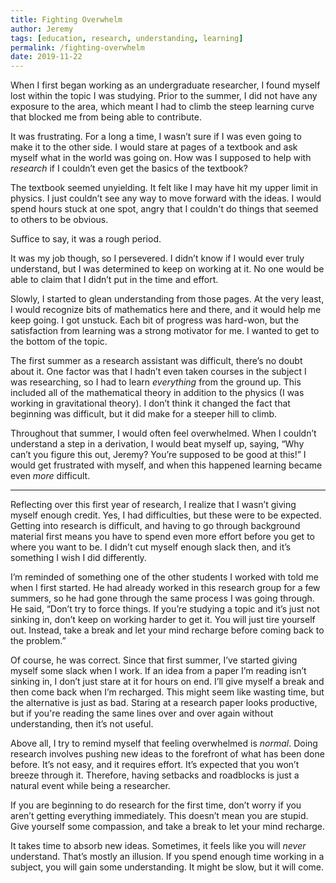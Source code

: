 ```yaml
---
title: Fighting Overwhelm
author: Jeremy
tags: [education, research, understanding, learning]
permalink: /fighting-overwhelm
date: 2019-11-22
---
```


When I first began working as an undergraduate researcher, I found myself lost within the topic I was studying. Prior to the summer, I did not have any exposure to the area, which meant I had to climb the steep learning curve that blocked me from being able to contribute.

It was frustrating. For a long a time, I wasn’t sure if I was even going to make it to the other side. I would stare at pages of a textbook and ask myself what in the world was going on. How was I supposed to help with *research* if I couldn’t even get the basics of the textbook?

The textbook seemed unyielding. It felt like I may have hit my upper limit in physics. I just couldn’t see any way to move forward with the ideas. I would spend hours stuck at one spot, angry that I couldn't do things that seemed to others to be obvious.

Suffice to say, it was a rough period.

It was my job though, so I persevered. I didn’t know if I would ever truly understand, but I was determined to keep on working at it. No one would be able to claim that I didn’t put in the time and effort.

Slowly, I started to glean understanding from those pages. At the very least, I would recognize bits of mathematics here and there, and it would help me keep going. I got unstuck. Each bit of progress was hard-won, but the satisfaction from learning was a strong motivator for me. I wanted to get to the bottom of the topic.

The first summer as a research assistant was difficult, there’s no doubt about it. One factor was that I hadn’t even taken courses in the subject I was researching, so I had to learn *everything* from the ground up. This included all of the mathematical theory in addition to the physics (I was working in gravitational theory). I don’t think it changed the fact that beginning was difficult, but it did make for a steeper hill to climb.

Throughout that summer, I would often feel overwhelmed. When I couldn’t understand a step in a derivation, I would beat myself up, saying, “Why can’t you figure this out, Jeremy? You’re supposed to be good at this!” I would get frustrated with myself, and when this happened learning became even *more* difficult.

---

Reflecting over this first year of research, I realize that I wasn’t giving myself enough credit. Yes, I had difficulties, but these were to be expected. Getting into research is difficult, and having to go through background material first means you have to spend even more effort before you get to where you want to be. I didn’t cut myself enough slack then, and it’s something I wish I did differently.

I’m reminded of something one of the other students I worked with told me when I first started. He had already worked in this research group for a few summers, so he had gone through the same process I was going through. He said, “Don’t try to force things. If you’re studying a topic and it’s just not sinking in, don’t keep on working harder to get it. You will just tire yourself out. Instead, take a break and let your mind recharge before coming back to the problem.”

Of course, he was correct. Since that first summer, I’ve started giving myself some slack when I work. If an idea from a paper I’m reading isn’t sinking in, I don’t just stare at it for hours on end. I’ll give myself a break and then come back when I’m recharged. This might seem like wasting time, but the alternative is just as bad. Staring at a research paper looks productive, but if you're reading the same lines over and over again without understanding, then it’s not useful.

Above all, I try to remind myself that feeling overwhelmed is *normal*. Doing research involves pushing new ideas to the forefront of what has been done before. It’s not easy, and it requires effort. It’s expected that you won’t breeze through it. Therefore, having setbacks and roadblocks is just a natural event while being a researcher.

If you are beginning to do research for the first time, don’t worry if you aren’t getting everything immediately. This doesn’t mean you are stupid. Give yourself some compassion, and take a break to let your mind recharge.

It takes time to absorb new ideas. Sometimes, it feels like you will *never* understand. That’s mostly an illusion. If you spend enough time working in a subject, you will gain some understanding. It might be slow, but it will come.
